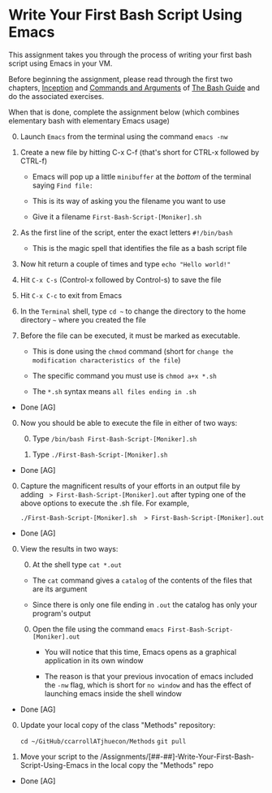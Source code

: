 # Write Your First Bash Script Using Emacs

This assignment takes you through the process of writing your first bash script using Emacs in your VM.

Before beginning the assignment, please read through the first two chapters, [Inception](https://guide.bash.academy/inception/)
and [Commands and Arguments](https://guide.bash.academy/commands/) of [The Bash Guide](https://guide.bash.academy/) and
do the associated exercises.

When that is done, complete the assignment below (which combines elementary bash with elementary Emacs usage)

0. Launch `Emacs` from the terminal using the command `emacs -nw` 

0. Create a new file by hitting C-x C-f (that's short for CTRL-x followed by CTRL-f)

   * Emacs will pop up a little `minibuffer` at the _bottom_ of the terminal saying `Find file:`

   * This is its way of asking you the filename you want to use

   * Give it a filename `First-Bash-Script-[Moniker].sh`

0. As the first line of the script, enter the exact letters `#!/bin/bash`

   * This is the magic spell that identifies the file as a bash script file

0. Now hit return a couple of times and type `echo "Hello world!"`

0. Hit `C-x C-s` (Control-x followed by Control-s) to save the file

0. Hit `C-x C-c` to exit from Emacs

0. In the `Terminal` shell, type `cd ~` to change the directory to the home directory `~` where you created the file

0. Before the file can be executed, it must be marked as executable.

   * This is done using the `chmod` command (short for `change the modification characteristics of the file`)

   * The specific command you must use is `chmod a+x *.sh`

   * The `*.sh` syntax means `all files ending in .sh`

* Done [AG]

0. Now you should be able to execute the file in either of two ways:

   0. Type `/bin/bash First-Bash-Script-[Moniker].sh`

   0. Type `./First-Bash-Script-[Moniker].sh`

* Done [AG]

0. Capture the magnificent results of your efforts in an output file by adding ` > First-Bash-Script-[Moniker].out` after typing one of the above options to execute the .sh file. For example,

   `./First-Bash-Script-[Moniker].sh  > First-Bash-Script-[Moniker].out`

* Done [AG]

0. View the results in two ways:

   0.  At the shell type `cat *.out`

      * The `cat` command gives a `catalog` of the contents of the files that are its argument

      * Since there is only one file ending in `.out` the catalog has only your program's output

   0. Open the file using the command `emacs First-Bash-Script-[Moniker].out`

      * You will notice that this time, Emacs opens as a graphical application in its own window

      * The reason is that your previous invocation of emacs included the `-nw` flag, which is short for `no window` and has the effect of launching emacs inside the shell window

* Done [AG]

0. Update your local copy of the class "Methods" repository:

    `cd ~/GitHub/ccarrollATjhuecon/Methods`
    `git pull`

0. Move your script to the /Assignments/[##-##]-Write-Your-First-Bash-Script-Using-Emacs in the
local copy the "Methods" repo

* Done [AG]
